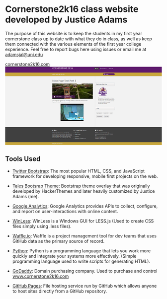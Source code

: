 # Cornerstone2k16 class website developed by Justice Adams

The purpose of this website is to keep the students in my first year cornerstone class up to date with what they do in class, as well as keep them connected with the various elements of the first year college experience. Feel free to report bugs here using issues or email me at adamsjal@uni.edu

[cornerstone2k16.com](https://justiceadamsuni.github.io/index.html)
![website mock page](https://raw.githubusercontent.com/justiceadamsUNI/justiceadamsUNI.github.io/master/img/read-me-screenshot.png)

Tools Used
----------
- [Twitter Bootstrap](https://github.com/twbs/bootstrap): The most popular HTML, CSS, and JavaScript framework for developing responsive, mobile first projects on the web.

- [Tales Bootsrap Theme](http://hackerthemes.com/): Bootstrap theme overlay that was originally developed by HackerThemes and later heavily customized by Justice Adams (me).

- [Google Analytics](https://developers.google.com/analytics/): Google Analytics provides APIs to collect, configure, and report on user-interactions with online content.

- [WinLess](https://github.com/marklagendijk/WinLess): WinLess is a Windows GUI for LESS.js (Used to create CSS files simply using .less files).

- [Waffle.io](https://github.com/waffleio/waffle.io): Waffle is a project management tool for dev teams that uses GitHub data as the primary source of record.

- [Python](https://www.python.org/): Python is a programming language that lets you work more quickly and integrate your systems more effectively. (Simple programming language used to write scripts for generating HTML).

- [GoDaddy](https://www.godaddy.com/): Domain purchasing company. Used to purchase and control www.cornerstone2k16.com

- [GitHub Pages](https://pages.github.com/): File hosting service run by GitHub which allows anyone to host sites directly from a GitHub repository.
